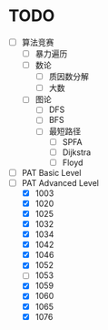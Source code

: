 # TODO
- [ ] 算法竞赛
    - [ ] 暴力遍历
    - [ ] 数论
        - [ ] 质因数分解
        - [ ] 大数
    - [ ] 图论
        - [ ] DFS
        - [ ] BFS
        - [ ] 最短路径
            - [ ] SPFA
            - [ ] Dijkstra
            - [ ] Floyd
- [ ] PAT Basic Level
- [ ] PAT Advanced Level
    - [x] 1003
    - [x] 1020
    - [x] 1025
    - [x] 1032 
    - [x] 1034 
    - [x] 1042
    - [x] 1046
    - [x] 1052
    - [ ] 1053
    - [x] 1059
    - [x] 1060
    - [x] 1065
    - [x] 1076